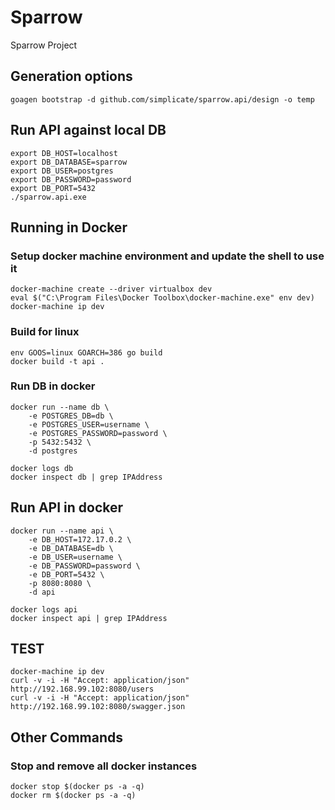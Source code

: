 # Sparrow
Sparrow Project

## Generation options
```
goagen bootstrap -d github.com/simplicate/sparrow.api/design -o temp
```

## Run API against local DB
```
export DB_HOST=localhost
export DB_DATABASE=sparrow
export DB_USER=postgres
export DB_PASSWORD=password
export DB_PORT=5432
./sparrow.api.exe
```

## Running in Docker

### Setup docker machine environment and update the shell to use it
```
docker-machine create --driver virtualbox dev
eval $("C:\Program Files\Docker Toolbox\docker-machine.exe" env dev) 
docker-machine ip dev

```

### Build for linux
```
env GOOS=linux GOARCH=386 go build
docker build -t api .
```

### Run DB in docker
```
docker run --name db \
    -e POSTGRES_DB=db \
    -e POSTGRES_USER=username \
    -e POSTGRES_PASSWORD=password \
    -p 5432:5432 \
    -d postgres

docker logs db
docker inspect db | grep IPAddress
```

## Run API in docker
```
docker run --name api \
    -e DB_HOST=172.17.0.2 \
    -e DB_DATABASE=db \
    -e DB_USER=username \
    -e DB_PASSWORD=password \
    -e DB_PORT=5432 \
    -p 8080:8080 \
    -d api 

docker logs api
docker inspect api | grep IPAddress
```

## TEST
```
docker-machine ip dev
curl -v -i -H "Accept: application/json" http://192.168.99.102:8080/users
curl -v -i -H "Accept: application/json" http://192.168.99.102:8080/swagger.json
```

## Other Commands

### Stop and remove all docker instances
```
docker stop $(docker ps -a -q)
docker rm $(docker ps -a -q)
```